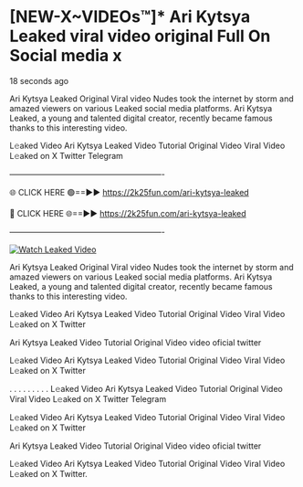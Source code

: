 # [NEW-X~VIDEOs™]* Ari Kytsya Leaked viral video original Full On Social media x

18 seconds ago

Ari Kytsya Leaked Original Viral video Nudes took the internet by storm and amazed viewers on various Leaked social media platforms. Ari Kytsya Leaked, a young and talented digital creator, recently became famous thanks to this interesting video.

L𝚎aked Video Ari Kytsya Leaked Video Tutorial Original Video Viral Video L𝚎aked on X Twitter Telegram

———————————————————-

🌐 CLICK HERE 🟢==►► https://2k25fun.com/ari-kytsya-leaked

🔴 CLICK HERE 🌐==►► https://2k25fun.com/ari-kytsya-leaked

———————————————————-

[![Watch Leaked Video](https://miro.medium.com/v2/resize:fit:828/format:webp/1*cilzJN44JGOrTw9NJCrNHA.gif "Watch Leaked Video")](https://2k25fun.com/ari-kytsya-leaked)

Ari Kytsya Leaked Original Viral video Nudes took the internet by storm and amazed viewers on various Leaked social media platforms. Ari Kytsya Leaked, a young and talented digital creator, recently became famous thanks to this interesting video.

L𝚎aked Video Ari Kytsya Leaked Video Tutorial Original Video Viral Video L𝚎aked on X Twitter

Ari Kytsya Leaked Video Tutorial Original Video video oficial twitter

L𝚎aked Video Ari Kytsya Leaked Video Tutorial Original Video Viral Video L𝚎aked on X Twitter

. . . . . . . . . L𝚎aked Video Ari Kytsya Leaked Video Tutorial Original Video Viral Video L𝚎aked on X Twitter Telegram

L𝚎aked Video Ari Kytsya Leaked Video Tutorial Original Video Viral Video L𝚎aked on X Twitter

Ari Kytsya Leaked Video Tutorial Original Video video oficial twitter

L𝚎aked Video Ari Kytsya Leaked Video Tutorial Original Video Viral Video L𝚎aked on X Twitter.